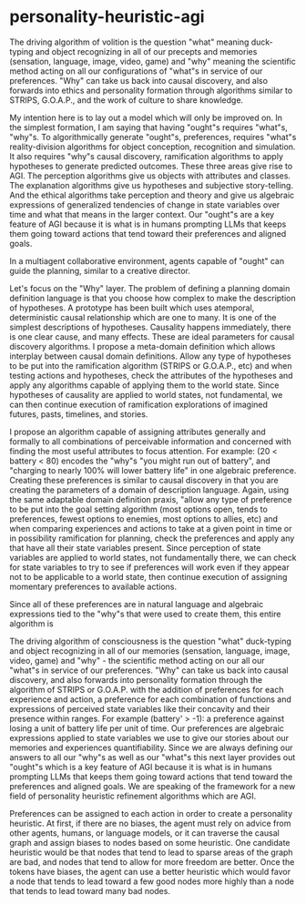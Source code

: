 # personality-heuristic-agi
The driving algorithm of volition is the question "what" meaning duck-typing and object recognizing in all of our precepts and memories (sensation, language, image, video, game) and "why" meaning the scientific method acting on all our configurations of "what"s in service of our preferences. "Why" can take us back into causal discovery, and also forwards into ethics and personality formation through algorithms similar to STRIPS, G.O.A.P., and the work of culture to share knowledge.

My intention here is to lay out a model which will only be improved on. In the simplest formation, I am saying that having "ought"s requires "what"s, "why"s. To algorithmically generate "ought"s, preferences, requires "what"s reality-division algorithms for object conception, recognition and simulation. It also requires "why"s causal discovery, ramification algorithms to apply hypotheses to generate predicted outcomes. These three areas give rise to AGI. The perception algorithms give us objects with attributes and classes. The explanation algorithms give us hypotheses and subjective story-telling. And the ethical algorithms take perception and theory and give us algebraic expressions of generalized tendencies of change in state variables over time and what that means in the larger context. Our "ought"s are a key feature of AGI because it is what is in humans prompting LLMs that keeps them going toward actions that tend toward their preferences and aligned goals.

In a multiagent collaborative environment, agents capable of "ought" can guide the planning, similar to a creative director.

Let's focus on the "Why" layer. The problem of defining a planning domain definition language is that you choose how complex to make the description of hypotheses. A prototype has been built which uses atemporal, deterministic causal relationship which are one to many. It is one of the simplest descriptions of hypotheses. Causality happens immediately, there is one clear cause, and many effects. These are ideal parameters for causal discovery algorithms. I propose a meta-domain definition which allows interplay between causal domain definitions. Allow any type of hypotheses to be put into the ramification algorithm (STRIPS or G.O.A.P., etc) and when testing actions and hypotheses, check the attributes of the hypotheses and apply any algorithms capable of applying them to the world state. Since hypotheses of causality are applied to world states, not fundamental, we can then continue execution of ramification explorations of imagined futures, pasts, timelines, and stories.

I propose an algorithm capable of assigning attributes generally and formally to all combinations of perceivable information and concerned with finding the most useful attributes to focus attention. For example: (20 < battery < 80) encodes the "why"s "you might run out of battery", and "charging to nearly 100% will lower battery life" in one algebraic preference. Creating these preferences is similar to causal discovery in that you are creating the parameters of a domain of description language. Again, using the same adaptable domain definition praxis, "allow any type of preference to be put into the goal setting algorithm (most options open, tends to preferences, fewest options to enemies, most options to allies, etc) and when comparing experiences and actions to take at a given point in time or in possibility ramification for planning, check the preferences and apply any that have all their state variables present. Since perception of state variables are applied to world states, not fundamentally there, we can check for state variables to try to see if preferences will work even if they appear not to be applicable to a world state, then continue execution of assigning momentary preferences to available actions.

Since all of these preferences are in natural language and algebraic expressions tied to the "why"s that were used to create them, this entire algorithm is 

The driving algorithm of consciousness is the question "what" duck-typing and object recognizing in all of our memories (sensation, language, image, video, game) and "why" - the scientific method acting on our all our "what"s in service of our preferences. "Why" can take us back into causal discovery, and also forwards into personality formation through the algorithm of STRIPS or G.O.A.P. with the addition of preferences for each experience and action, a preference for each combination of functions and expressions of perceived state variables like their concavity and their presence within ranges. For example (battery' > -1): a preference against losing a unit of battery life per unit of time. Our preferences are algebraic expressions applied to state variables we use to give our stories about our memories and experiences quantifiability. Since we are always defining our answers to all our "why"s as well as our "what"s this next layer provides out "ought"s which is a key feature of AGI because it is what is in humans prompting LLMs that keeps them going toward actions that tend toward the preferences and aligned goals.
We are speaking of the framework for a new field of personality heuristic refinement algorithms which are AGI.

Preferences can be assigned to each action in order to create a personality heuristic. At first, if there are no biases, the agent must rely on advice from other agents, humans, or language models, or it can traverse the causal graph and assign biases to nodes based on some heuristic. One candidate heuristic would be that nodes that tend to lead to sparse areas of the graph are bad, and nodes that tend to allow for more freedom are better. Once the tokens have biases, the agent can use a better heuristic which would favor a node that tends to lead toward a few good nodes more highly than a node that tends to lead toward many bad nodes.
